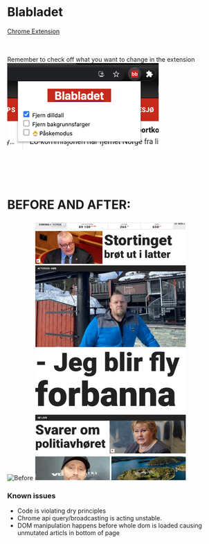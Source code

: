# Blabladet

[Chrome Extension](https://chrome.google.com/webstore/detail/blabladet/gffhghfcjpmgohnafihgfkifbamnpibe?hl=no)
<br />
<br />
<br />

Remember to check off what you want to change in the extension<br />
<img src="assets/popup_preview.png" alt="alt text" width="350" height="200"><br />
<br />
<br />
<br />
<br />

<p float="left">
<h1>BEFORE AND AFTER:</h1>
</p>
<p float="left">
<img src="assets/before_preview.gif" alt="Before" width="350" height="600">
<img src="assets/after_preview.png" alt="alt text" width="350" height="600">
</p>

### Known issues

- Code is violating dry principles
- Chrome api query/broadcasting is acting unstable.
- DOM manipulation happens before whole dom is loaded causing unmutated articls in bottom of page
